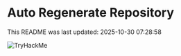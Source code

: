 # Auto Regenerate Repository

This README was last updated: 2025-10-30 07:28:58

 ![TryHackMe](https://tryhackme.com/badge/533634)